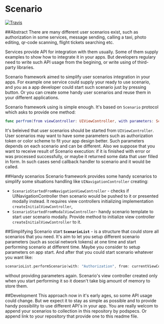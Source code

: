 # Scenario
[![Travis](https://img.shields.io/travis/diniska/scenario.svg)](https://travis-ci.org/diniska/scenario)


##Abstract
There are many different user scenarios exist, such as authorization in some services, message sending, calling a taxi, photo editing, qr-code scanning, flight tickets searching etc.

Services provide API for integration with them usually. Some of them supply examples to show how to integrate it in your apps. But developers regulary need to write such API usage from the begining, or write using of third-party libraries.

Scenario framework aimed to simplify user scenarios integration in your apps. For example one service could supply your ready to use scenario, and you as a app developer could start such scenario just by pressing button. Or you can create some handy user scenarios and reuse them in your different applications.

Scenario framework using is simple enough. It's based on ```Scenario``` protocol which asks to provide one method:

```swift
func perfrom(from viewController: UIViewController, with parameters: ScenarioParameters?, callback: ScenarioResultCallback?)
```
It's beleived that user scenarios should be started from ```UIViewController```. User scenarios may want to have some parameters such as authorization token or color scheme to fit your app design better. Such parameters depends on each scenario and can be different. Also we suppose that you want to receive result of Scenario execution: if it is finished with error or was processed successfully, or maybe it returned some data that user filled in form. In such cases send callback handler to scenario and it would be called.

##Handy scenarios
Scenario framework provides some handy scenarios to simplify some situations handling like ```UINavigationController``` creating:


* ```ScenarioStartedFromNavigationViewController``` - checks if UINavigationController then scenario would be pushed to it or presented modally instead. It requires view controllers initializing implementation ```createInitialViewController```,
* ```ScenarioStartedFromModalViewController```- handy scenario template to start user scenario modally. Provide method to initialize view controller ```createInitialViewController``` to it.

##Simplifying Scenario start
**```ScenarioList```** - is a structure that could store all scenarios that you need. It's aim to let you setup different scenario parameters (such as social network tokens) at one time and start performing scenario at different time. 
Maybe you consider to setup parameters on app start. And after that you could start scenario whatever you want like:

```swift
scenarioList.performScenario(with: "Authorization", from: currentViewController)
```
without providing parameters again. Scenario's view controller created only when you start performing it so it doesn't take big amount of memory to store them.

##Development
This approach now in it's early ages, so some API usage could change. But we expect it to stay as simple as possible and to provide handy possibility to use different API's in your app.
You are really welcom to append your scenarios to collection in this repository by podspecs. Or append link to your repository that provide one to this readme file.